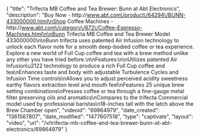 {
    "title": "Trifecta MB Coffee and Tea Brewer: Bunn at Abt Electronics",
    "description": "Buy Now - http:\/\/www.abt.com\/product\/64294\/BUNN-433000000.html\nShop Coffee Machines - http:\/\/www.abt.com\/category\/672\/Coffee-Espresso-Machines.html\n\nBunn Trifecta MB Coffee and Tea Brewer Model 433000000\n\nBunn trifecta uses patented Air Infusion technology to unlock each flavor note for a smooth deep-bodied coffee or tea experience. Explore a new world of Full Cup coffee and tea with a brew method unlike any other you have tried before.\n\nFeatures:\n\nUtilizes patented Air Infusion\u2122 technology to produce a rich Full Cup coffee and tea\nEnhances taste and body with adjustable Turbulence Cycles and Infusion Time controls\nAllows you to adjust perceived acidity sweetness earthy flavors extraction level and mouth feel\nFeatures 25 unique brew setting combinations\nPresses coffee or tea through a fine-gauge metal filter preserving oils and aromatics\nCompares to the trifecta Commercial model used by professional baristas\n18-inches tall with the latch above the Brew Chamber open",
    "videoid": "69864979",
    "date_created": "1361567807",
    "date_modified": "1477607518",
    "type": "captivate",
    "layout": "video",
    "url": "\/v\/trifecta-mb-coffee-and-tea-brewer-bunn-at-abt-electronics\/69864979"
}